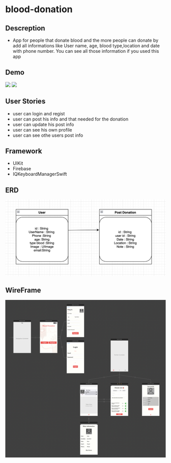 # blood-donation
## Descreption
- App for people that donate blood and the more people can donate by add all informations like User name, age, blood type,location and date with phone number. You can see all those information if you used this app 

## Demo
![](lightmode.gif)
![](darkmode.gif)
## User Stories
- user can login and regist
- user can post his info and that needed for the donation
- user can update his post info
- user can see his own profile
- user can see othe users post info

## Framework
- UIKit
- Firebase
- IQKeyboardManagerSwift

## ERD
![](ERD.png)

## WireFrame
![](wireframe.png)